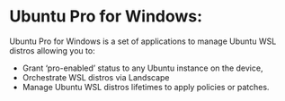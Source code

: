 # Ubuntu Pro for Windows:

Ubuntu Pro for Windows is a set of applications to manage Ubuntu WSL distros allowing you to:
 * Grant ‘pro-enabled’ status to any Ubuntu instance on the device,
 * Orchestrate WSL distros via Landscape
 * Manage Ubuntu WSL distros lifetimes to apply policies or patches.
